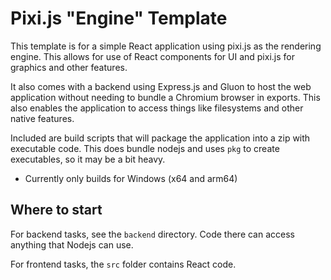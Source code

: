 # Pixi.js "Engine" Template

This template is for a simple React application using pixi.js as the rendering engine. This allows for use of React components for UI and pixi.js for graphics and other features.

It also comes with a backend using Express.js and Gluon to host the web application without needing to bundle a Chromium browser in exports. This also enables the application to access things like filesystems and other native features.

Included are build scripts that will package the application into a zip with executable code. This does bundle nodejs and uses `pkg` to create executables, so it may be a bit heavy.

- Currently only builds for Windows (x64 and arm64)

## Where to start

For backend tasks, see the `backend` directory. Code there can access anything that Nodejs can use.

For frontend tasks, the `src` folder contains React code.
